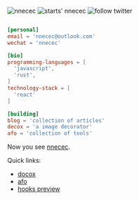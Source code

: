 <p align="left">
  <img src="https://komarev.com/ghpvc/?username=nnecec" alt="nnecec" />
  <img src="https://img.shields.io/github/stars/nnecec?style=social" alt="starts' nnecec" />
  <img src="https://img.shields.io/twitter/follow/nnecec_cn?label=Follow%20%40nnecec&style=social" alt="follow twitter">
</p>

```toml

[personal]
email = 'nnecec@outlook.com'
wechat = 'nnecec'

[bio]
programming-languages = [
  'javascript',
  'rust',
]
technology-stack = [
  'react'
]

[building]
blog = 'collection of articles'
decox = 'a image decorator'
afo = 'collection of tools'
```



Now you see [nnecec](https://nnecec.vercel.app).

Quick links:

- [docox](https://decox.vercel.app)
- [afo](https://afo-docs.vercel.app)
- [hooks preview](https://codesandbox.io/p/sandbox/hooks-mi2c3u)
